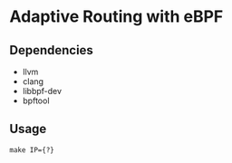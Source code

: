 # Adaptive Routing with eBPF

## Dependencies
- llvm
- clang
- libbpf-dev
- bpftool

## Usage
```
make IP={?}
```

